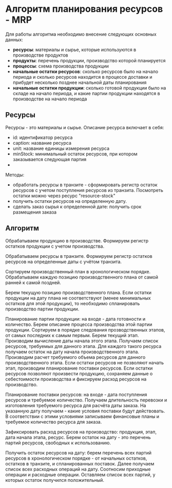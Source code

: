 # Алгоритм планирования ресурсов - MRP

Для работы алгоритма необходимо внесение следующих основных данных:

* **ресурсы**: материалы и сырье, которые используются в производстве продуктов
* **продукты**: перечень продукции, производство которой планируется
* **процессы**: схема производства продукции
* **начальные остатки ресурсов**: сколько ресурсов было на начало периода и сколько ресурсов находится в процессе доставки и прибудет несколько позднее начальной даты планирования
* **начальные остатки продукции**: сколько готовой продукции было на складе на начало периода, и какие партии продукции находятся в производстве на начало периода

## Ресурсы
 
Ресурсы - это материалы и сырье. Описание ресурса включает в себя:

* id: идентификатор ресурса
* caption: название ресурса
* unit: название единицы измерения ресурса
* minStock: минимальный остаток ресурсов, при котором заказывается следующая партия
* 

Методы:
* обработать ресурсы в транзите - сформировать регистр остаток ресурсов с учетом поступления 
ресурсов из транзита. Посмотреть остатки можно через ресурс "resource-stock"
* получить остатки ресурсов на определенную дату.
* сделать заказ сырья к определенной дате: получить срок размещения заказа


## Алгоритм

Обрабатываем продукцию в производстве. Формируем регистр остатков продукции с учетом производства.

Обрабатываем ресурсы в транзите. Формируем регистр остатков ресурсов на определенные даты с учётом транзита.

Сортируем производственный план в хронологическом порядке. Обрабатываем каждую позицию 
производственного плана от самой ранней к самой поздней.

Берем текущую позицию производственного плана. Если остатки продукции на дату плана не 
соответствуют (менее минимальных остатков для этой продукции), то необходимо спланировать 
производство партии продукции.

Планирование партии продукции: на входе - дата готовности и количество. 
Берем описание процесса производства этой партии продукции. 
Сортируем в порядке следования прозводственных этапов, от самых последних к самым первым. 
Берем текущий этап. Производим вычисление даты начала этого этапа. Получаем список ресурсов, 
требуемых для данного этапа. Для каждого такого ресурса получаем остаток на дату начала 
производственного этапа. Производим расчет требуемого объема ресурсов для данного производственного
этапа. Если остатки ресурсов не позволяют начать этап, производим планирование поставки ресурсов.
Если остатки ресурсов позволяют произвести продукцию, сохраняем данные о себестоимости производства и 
фиксируем расход ресурсов на производство. 

Планирование поставки ресурсов: на входе - дата поступления ресурсов и требуемое количество. Получаем 
длительность перевозки и изготовления требуемого ресурса для расчёта даты заказа. На указанную дату 
получаем - какие условия поставки будут действовать. В соответствии с этими условиями записываем 
финансовые планы и требуемое количество ресурса для заказа. 

Зафиксировать расход ресурсов на производство: продукция, этап, дата начала этапа, ресурс. Берем 
остаток на дату - это перечень партий ресурсов, свободных к использованию.

Получить остаток ресурсов на дату: берем перечень всех партий ресурсов в хронологическом 
порядке - от начальных остатков, остатков в транзите, и спланированных поставок. Далее получаем 
список всех расходных операций на дату. Соотносим приходные операции и расходные операции. Оставляем 
список всех партий, у которых остаток получился положительный.

   